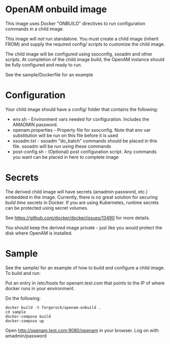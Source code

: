 # OpenAM onbuild image

This image uses Docker "ONBUILD" directives to run configuration commands in a child image.

This image will *not* run standalone. You must create a child image (inherit FROM) and supply the required config/ scripts to 
customize the child image. 

The child image will be configured using ssoconfig, ssoadm and other scripts. At completion of the child image build, 
the OpenAM instance should be fully configured and ready to run.

See the sample/Dockerfile for an example

# Configuration 

Your child image should have a config/ folder that contains the following:
* env.sh   - Environment vars needed for configuration. Includes the AMADMIN password. 
* openam.properties - Property file for ssoconfig. Note that env var substitution will be run on this file before it is used
* ssoadm.txt  - ssoadm "do_batch" commands should be placed in this file. ssoadm will be run using these commands
* post-config.sh  - (Optional) post configuration script. Any commands you want can be placed in here to complete image

# Secrets

The derived child image will have secrets (amadmin password, etc.) embedded in the image. Currently, there
is no great solution for securing *build time* secrets in Docker. If you are using Kubernetes,
runtime secrets can be protected using secret volumes. 

See https://github.com/docker/docker/issues/13490  for more details. 

You should keep the derived image private - just like you would protect the disk where OpenAM is installed. 
 
 
# Sample 

See the sample/ for an example of how to build and configure a child image.  To build and run:

Put an entry in /etc/hosts for openam.test.com that points to the IP of where docker runs in your 
environment. 

Do the following:

```
docker build -t forgerock/openam-onbuild . 
cd sample
docker-compose build
docker-compose up
```


Open  http://openam.test.com:9080/openam in your browser. Log on with amadmin/password




 